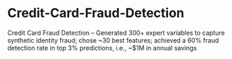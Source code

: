 # Credit-Card-Fraud-Detection
Credit Card Fraud Detection – Generated 300+ expert variables to capture synthetic identity fraud; chose ~30 best features; achieved a 60% fraud detection rate in top 3% predictions, i.e., ~$1M in annual savings
